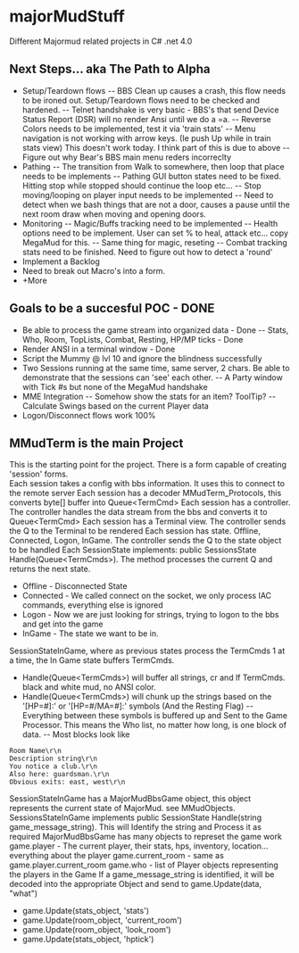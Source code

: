 # majorMudStuff
Different Majormud related projects in C# .net 4.0

## Next Steps... aka The Path to Alpha
- Setup/Teardown flows
-- BBS Clean up causes a crash, this flow needs to be ironed out.  Setup/Teardown flows need to be checked and hardened.
-- Telnet handshake is very basic - BBS's that send Device Status Report (DSR) will no render Ansi until we do a =a.
-- Reverse Colors needs to be implemented, test it via 'train stats'
-- Menu navigation is not working with arrow keys.  (Ie push Up while in train stats view)  This doesn't work today.  I think part of this is due to above
-- Figure out why Bear's BBS main menu reders incorreclty
- Pathing
-- The transition from Walk to somewhere, then loop that place needs to be implements
-- Pathing GUI button states need to be fixed.  Hitting stop while stopped should continue the loop etc...
-- Stop moving/looping on player input needs to be implemented
-- Need to detect when we bash things that are not a door, causes a pause until the next room draw when moving and opening doors.
- Monitoring
-- Magic/Buffs tracking need to be implemented
-- Health options need to be implement.  User can set % to heal, attack etc... copy MegaMud for this.
-- Same thing for magic, reseting
-- Combat tracking stats need to be finished.  Need to figure out how to detect a 'round'
- Implement a Backlog
- Need to break out Macro's into a form.
- +More

## Goals to be a succesful POC - DONE
- Be able to process the game stream into organized data - Done
-- Stats, Who, Room, TopLists, Combat, Resting, HP/MP ticks - Done
- Render ANSI in a terminal window - Done
- Script the Mummy @ lvl 10 and ignore the blindness successfully
- Two Sessions running at the same time, same server, 2 chars.  Be able to demonstrate that the sessions can 'see' each other.
-- A Party window with Tick #s but none of the MegaMud handshake
- MME Integration
-- Somehow show the stats for an item?  ToolTip?
-- Calculate Swings based on the current Player data
- Logon/Disconnect flows work 100%


## MMudTerm is the main Project
This is the starting point for the project.  There is a form capable of creating 'session' forms.  
Each session takes a config with bbs information.  It uses this to connect to the remote server
Each session has a decoder MMudTerm_Protocols, this converts byte[] buffer into Queue\<TermCmd\>
Each session has a controller.  The controller handles the data stream from the bbs and converts it to Queue\<TermCmd\>
Each session has a Terminal view.  The controller sends the Q to the Terminal to be rendered
Each session has state.  Offline, Connected, Logon, InGame. The controller sends the Q to the state object to be handled
Each SessionState implements: public SessionsState Handle(Queue\<TermCmds\>).  The method processes the current Q and returns the next state.
- Offline - Disconnected State
- Connected - We called connect on the socket, we only process IAC commands, everything else is ignored
- Logon - Now we are just looking for strings, trying to logon to the bbs and get into the game
- InGame - The state we want to be in.

SessionStateInGame, where as previous states process the TermCmds 1 at a time, the In Game state buffers TermCmds.
- Handle(Queue\<TermCmds\>) will buffer all strings, cr and lf TermCmds. black and white mud, no ANSI color.
- Handle(Queue\<TermCmds\>) will chunk up the strings based on the '[HP=#]:' or '[HP=#/MA=#]:' symbols (And the Resting Flag)
-- Everything between these symbols is buffered up and Sent to the Game Processor.  This means the Who list, no matter how long, is one block of data.
-- Most blocks look like 
```look\r\n
Room Name\r\n
Description string\r\n
You notice a club.\r\n
Also here: guardsman.\r\n
Obvious exits: east, west\r\n
```
SessionStateInGame has a MajorMudBbsGame object, this object represents the current state of MajorMud. see MMudObjects.
SessionsStateInGame implements public SessionState Handle(string game_message_string). This will Identify the string and Process it as required
MajorMudBbsGame has many objects to represet the game work
game.player - The current player, their stats, hps, inventory, location... everything about the player
game.current_room - same as game.player.current_room
game.who - list of Player objects representing the players in the Game
If a game_message_string is identified, it will be decoded into the appropriate Object and send to game.Update(data, "what")
- game.Update(stats_object, 'stats')
- game.Update(room_object, 'current_room')
- game.Update(room_object, 'look_room')
- game.Update(stats_object, 'hptick')


